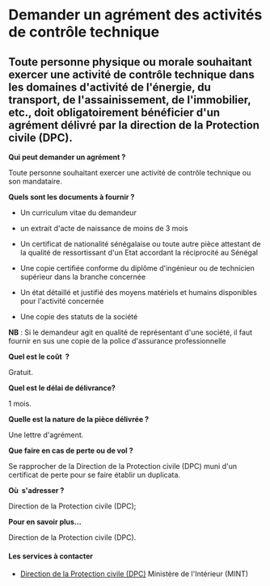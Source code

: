 # Demander un agrément des activités de contrôle technique

Toute personne physique ou morale souhaitant exercer une activité de contrôle technique dans les domaines d'activité de l'énergie, du transport, de l'assainissement, de l'immobilier, etc., doit obligatoirement bénéficier d'un agrément délivré par la direction de la Protection civile (DPC).
--------------------------------------------------------------------------------------------------------------------------------------------------------------------------------------------------------------------------------------------------------------------------------------------------

**Qui peut demander un agrément ?**

Toute personne souhaitant exercer une activité de contrôle technique ou son mandataire.  

**Quels sont les documents à fournir ?**

*   Un curriculum vitae du demandeur  
    
*   un extrait d'acte de naissance de moins de 3 mois  
    
*   Un certificat de nationalité sénégalaise ou toute autre pièce attestant de la qualité de ressortissant d'un Etat accordant la réciprocité au Sénégal  
    
*   Une copie certifiée conforme du diplôme d'ingénieur ou de technicien supérieur dans la branche concernée  
    
*   Un état détaillé et justifié des moyens matériels et humains disponibles pour l'activité concernée  
    
*   Une copie des statuts de la société

**NB** : Si le demandeur agit en qualité de représentant d'une société, il faut fournir en sus une copie de la police d'assurance professionnelle  

**Quel est le coût  ?**

Gratuit.  

**Quel est le délai de délivrance?**

1 mois.  

**Quelle est la nature de la pièce délivrée ?**

Une lettre d'agrément.  

**Que faire en cas de perte ou de vol ?**

Se rapprocher de la Direction de la Protection civile (DPC) muni d'un certificat de perte pour se faire établir un duplicata.  

**Où  s'adresser ?**

Direction de la Protection civile (DPC);  

**Pour en savoir plus...**

Direction de la Protection civile (DPC).

#### Les services à contacter

*   [Direction de la Protection civile (DPC)](../../../services/direction-de-la-protection-civile-dpc.md) Ministère de l'Intérieur (MINT)